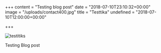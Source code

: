 +++
content = "Testing blog post"
date = "2018-07-10T23:10:32+00:00"
image = "/uploads/contact400.jpg"
title = "Testtika"
undefined = "2018-07-10T12:00:00+00:00"

+++
  
![testitiks](/uploads/battle-board-game-challenge-209640.jpg "testtiks")

Testing Blog post